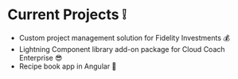 # Current Projects :grey_exclamation:


* Custom project management solution for Fidelity Investments :moneybag:
* Lightning Component library add-on package for Cloud Coach Enterprise :sunglasses:
* Recipe book app in Angular :see_no_evil: